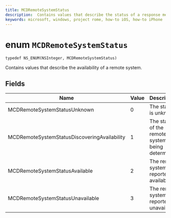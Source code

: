 ```yaml
---
title: MCDRemoteSystemStatus
description:  Contains values that describe the status of a response message from a remote app service.
keywords: microsoft, windows, project rome, how-to iOS, how-to iPhone
---
```


# enum `MCDRemoteSystemStatus`
```
typedef NS_ENUM(NSInteger, MCDRemoteSystemStatus)
```

Contains values that describe the availability of a remote system.

## Fields

Name | Value | Description 
--------------------------------|--------------------------------|------------
MCDRemoteSystemStatusUnknown | 0 | The status is unknown.
MCDRemoteSystemStatusDiscoveringAvailability | 1 | The status of the remote system is being determined.
MCDRemoteSystemStatusAvailable | 2 | The remote system is reported as available.
MCDRemoteSystemStatusUnavailable | 3 | The remote system is reported as unavailable.